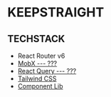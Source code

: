 # KEEPSTRAIGHT

## TECHSTACK
- React Router v6
- [MobX --- ???](https://mobx.js.org/README.html)
- [React Query --- ???](https://react-query.tanstack.com/)
- [Tailwind CSS](https://tailwindcss.com/)
- [Component Lib](https://www.material-tailwind.com/)

